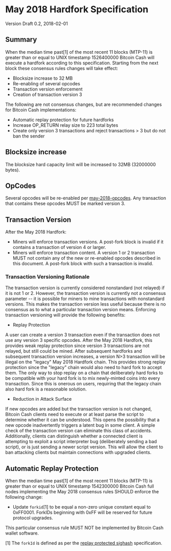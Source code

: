 # May 2018 Hardfork Specification

Version Draft 0.2, 2018-02-01

## Summary

When the median time past[1] of the most recent 11 blocks (MTP-11) is greater than or equal to UNIX timestamp 1526400000 Bitcoin Cash will execute a hardfork according to this specification. Starting from the next block these consensus rules changes will take effect:

* Blocksize increase to 32 MB
* Re-enabling of several opcodes
* Transaction version enforcement
* Creation of transaction version 3

The following are not consensus changes, but are recommended changes for Bitcoin Cash implementations:

* Automatic replay protection for future hardforks
* Increase OP_RETURN relay size to 223 total bytes
* Create only version 3 transactions and reject transactions > 3 but do not ban the sender

## Blocksize increase

The blocksize hard capacity limit will be increased to 32MB (32000000 bytes).

## OpCodes

Several opcodes will be re-enabled per [may-2018-opcodes](may-2018-opcodes.md).  Any transaction that contains these opcodes MUST be marked version 3.

## Transaction Version

After the May 2018 Hardfork:
 * Miners will enforce transaction versions.  A post-fork block is invalid if it contains a transaction of version 4 or larger.
 * Miners will enforce transaction content.  A version 1 or 2 transaction MUST not contain any of the new or re-enabled opcodes described in this document.  A post-fork block with such a transaction is invalid.

### Transaction Versioning Rationale

The transaction version is currently considered nonstandard (not relayed) if it is not 1 or 2.  However, the transaction version is currently not a consensus parameter -- it is possible for miners to mine transactions with nonstandard versions.  This makes the transaction version less useful because there is no consensus as to what a particular transaction version means.  Enforcing transaction versioning will provide the following benefits:

 * Replay Protection
 
A user can create a version 3 transaction even if the transaction does not use any version 3 specific opcodes.
After the May 2018 Hardfork, this provides weak replay protection since version 3 transactions are not relayed, but still could be mined.
After subsequent hardforks and subsequent transaction version increases, a version N>3 transaction will be illegal on the "legacy" May 2018 Hardfork chain.  This provides strong replay protection since the "legacy" chain would also need to hard fork to accept them.  The only way to stop replay on a chain that deliberately hard forks to be compatible with your hard fork is to mix newly-minted coins into every transaction.  Since this is onerous on users, requiring that the legacy chain also hard fork is a reasonable solution.

 * Reduction in Attack Surface
 
If new opcodes are added but the transaction version is not changed, Bitcoin Cash clients need to execute or at least parse the script to determine whether it can be understood.  This opens the possibility that a new opcode inadvertently triggers a latent bug in some client.  A simple check of the transaction version can eliminate this class of accidents.  Additionally, clients can distinguish whether a connected client is attempting to exploit a script interpreter bug (deliberately sending a bad script), or is just sending a newer script version.  This will allow the client to ban attacking clients but maintain connections with upgraded clients.


## Automatic Replay Protection

When the median time past[1] of the most recent 11 blocks (MTP-11) is greater than or equal to UNIX timestamp 1542300000 Bitcoin Cash full nodes implementing the May 2018 consensus rules SHOULD enforce the following change:

 * Update `forkid`[1] to be equal a non-zero unique constant equal to 0xFF0001.  ForkIDs beginning with 0xFF will be reserved for future protocol upgrades.

This particular consensus rule MUST NOT be implemented by Bitcoin Cash wallet software.

[1] The `forkId` is defined as per the [replay protected sighash](replay-protected-sighash.md) specification.
